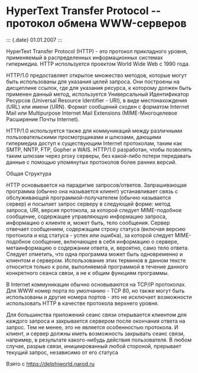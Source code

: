 HyperText Transfer Protocol -- протокол обмена WWW-серверов
===========================================================

::: {.date}
01.01.2007
:::

HyperText Transfer Protocol (HTTP) - это протокол прикладного уровня,
применяемый в распределенных информационных системах гипермедиа. HTTP
используется проектом World Wide Web с 1990 года.

HTTP/1.0 предоставляет открытое множество методов, которые могут быть
использованы для указания целей запроса. Они построены на дисциплине
ссылок, где для указания ресурса, к которому должен быть применен данный
метод, используется Универсальный Идентификатор Ресурсов (Universal
Resource Identifier - URI), в виде местонахождения (URL) или имени
(URN). Формат сообщений сходен с форматом Internet Mail или Multipurpose
Internet Mail Extensions (MIME-Многоцелевое Расширение Почты Internet).

HTTP/1.0 используется также для коммуникаций между различными
пользовательскими просмотрщиками и шлюзами, дающими гипермедиа доступ к
существующим Internet протоколам, таким как SMTP, NNTP, FTP, Gopher и
WAIS. HTTP/1.0 разработан, чтобы позволять таким шлюзам через proxy
серверы, без какой-либо потери передавать данные с помощью упомянутых
протоколов более ранних версий.

Общая Структура

HTTP основывается на парадигме запросов/ответов. Запрашивающая программа
(обычно она называется клиент) устанавливает связь с обслуживающей
программой-получателем (обычно называется сервер) и посылает запрос
серверу в следующей форме: метод запроса, URI, версия протокола, за
которой следует MIME-подобное сообщение, содержащее управляющую
информацию запроса, информацию о клиенте и, может быть, тело сообщения.
Сервер отвечает сообщением, содержащим строку статуса (включая версию
протокола и код статуса - успех или ошибка), за которой следует
MIME-подобное сообщение, включающее в себя информацию о сервере,
метаинформацию о содержании ответа, и, вероятно, само тело ответа.
Следует отметить, что одна программа может быть одновременно и клиентом
и сервером. Использование этих терминов в данном тексте относится только
к роли, выполняемой программой в течение данного конкретного сеанса
связи, а не к общим функциям программы.

В Internet коммуникации обычно основываются на TCP/IP протоколах. Для
WWW номер порта по умолчанию - TCP 80, но также могут быть использованы
и другие номера портов - это не исключает возможности использовать HTTP
в качестве протокола верхнего уровня.

Для большинства приложений сеанс связи открывается клиентом для каждого
запроса и закрывается сервером после окончания ответа на запрос. Тем не
менее, это не является особенностью протокола. И клиент, и сервер должны
иметь возможность закрывать сеанс связи, например, в результате
какого-нибудь действия пользователя. В любом случае, разрыв связи,
инициированный любой стороной, прерывает текущий запрос, независимо от
его статуса

Взято с <https://delphiworld.narod.ru>
